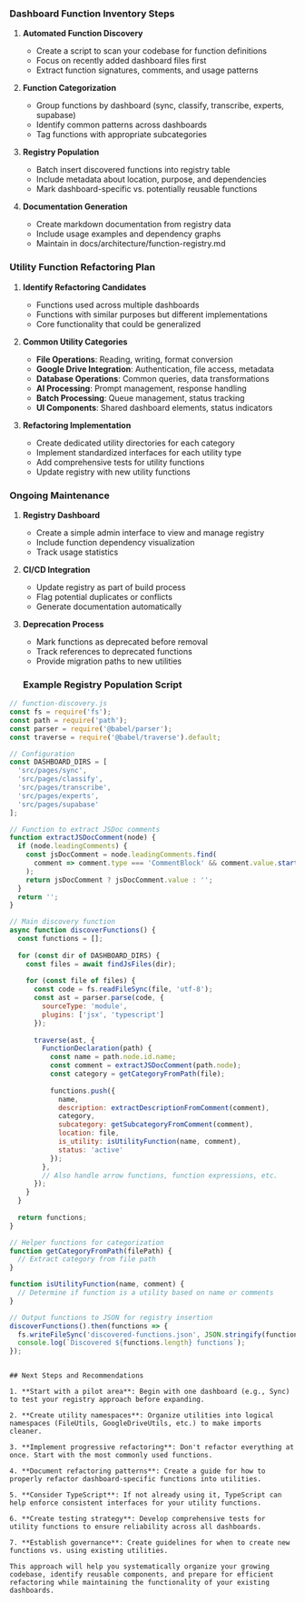 ### Dashboard Function Inventory Steps

1. **Automated Function Discovery**
   - Create a script to scan your codebase for function definitions
   - Focus on recently added dashboard files first
   - Extract function signatures, comments, and usage patterns

2. **Function Categorization**
   - Group functions by dashboard (sync, classify, transcribe, experts, supabase)
   - Identify common patterns across dashboards
   - Tag functions with appropriate subcategories

3. **Registry Population**
   - Batch insert discovered functions into registry table
   - Include metadata about location, purpose, and dependencies
   - Mark dashboard-specific vs. potentially reusable functions

4. **Documentation Generation**
   - Create markdown documentation from registry data
   - Include usage examples and dependency graphs
   - Maintain in docs/architecture/function-registry.md

### Utility Function Refactoring Plan

1. **Identify Refactoring Candidates**
   - Functions used across multiple dashboards
   - Functions with similar purposes but different implementations
   - Core functionality that could be generalized

2. **Common Utility Categories**
   - **File Operations**: Reading, writing, format conversion
   - **Google Drive Integration**: Authentication, file access, metadata
   - **Database Operations**: Common queries, data transformations
   - **AI Processing**: Prompt management, response handling
   - **Batch Processing**: Queue management, status tracking
   - **UI Components**: Shared dashboard elements, status indicators

3. **Refactoring Implementation**
   - Create dedicated utility directories for each category
   - Implement standardized interfaces for each utility type
   - Add comprehensive tests for utility functions
   - Update registry with new utility functions

### Ongoing Maintenance

1. **Registry Dashboard**
   - Create a simple admin interface to view and manage registry
   - Include function dependency visualization
   - Track usage statistics

2. **CI/CD Integration**
   - Update registry as part of build process
   - Flag potential duplicates or conflicts
   - Generate documentation automatically

3. **Deprecation Process**
   - Mark functions as deprecated before removal
   - Track references to deprecated functions
   - Provide migration paths to new utilities

   ### Example Registry Population Script

```javascript
// function-discovery.js
const fs = require('fs');
const path = require('path');
const parser = require('@babel/parser');
const traverse = require('@babel/traverse').default;

// Configuration
const DASHBOARD_DIRS = [
  'src/pages/sync',
  'src/pages/classify',
  'src/pages/transcribe',
  'src/pages/experts',
  'src/pages/supabase'
];

// Function to extract JSDoc comments
function extractJSDocComment(node) {
  if (node.leadingComments) {
    const jsDocComment = node.leadingComments.find(
      comment => comment.type === 'CommentBlock' && comment.value.startsWith('*')
    );
    return jsDocComment ? jsDocComment.value : '';
  }
  return '';
}

// Main discovery function
async function discoverFunctions() {
  const functions = [];
  
  for (const dir of DASHBOARD_DIRS) {
    const files = await findJsFiles(dir);
    
    for (const file of files) {
      const code = fs.readFileSync(file, 'utf-8');
      const ast = parser.parse(code, {
        sourceType: 'module',
        plugins: ['jsx', 'typescript']
      });
      
      traverse(ast, {
        FunctionDeclaration(path) {
          const name = path.node.id.name;
          const comment = extractJSDocComment(path.node);
          const category = getCategoryFromPath(file);
          
          functions.push({
            name,
            description: extractDescriptionFromComment(comment),
            category,
            subcategory: getSubcategoryFromComment(comment),
            location: file,
            is_utility: isUtilityFunction(name, comment),
            status: 'active'
          });
        },
        // Also handle arrow functions, function expressions, etc.
      });
    }
  }
  
  return functions;
}

// Helper functions for categorization
function getCategoryFromPath(filePath) {
  // Extract category from file path
}

function isUtilityFunction(name, comment) {
  // Determine if function is a utility based on name or comments
}

// Output functions to JSON for registry insertion
discoverFunctions().then(functions => {
  fs.writeFileSync('discovered-functions.json', JSON.stringify(functions, null, 2));
  console.log(`Discovered ${functions.length} functions`);
});
```
```

## Next Steps and Recommendations

1. **Start with a pilot area**: Begin with one dashboard (e.g., Sync) to test your registry approach before expanding.

2. **Create utility namespaces**: Organize utilities into logical namespaces (FileUtils, GoogleDriveUtils, etc.) to make imports cleaner.

3. **Implement progressive refactoring**: Don't refactor everything at once. Start with the most commonly used functions.

4. **Document refactoring patterns**: Create a guide for how to properly refactor dashboard-specific functions into utilities.

5. **Consider TypeScript**: If not already using it, TypeScript can help enforce consistent interfaces for your utility functions.

6. **Create testing strategy**: Develop comprehensive tests for utility functions to ensure reliability across all dashboards.

7. **Establish governance**: Create guidelines for when to create new functions vs. using existing utilities.

This approach will help you systematically organize your growing codebase, identify reusable components, and prepare for efficient refactoring while maintaining the functionality of your existing dashboards.